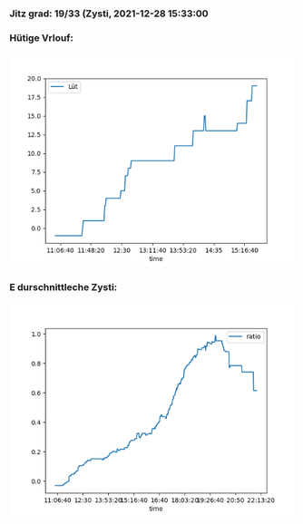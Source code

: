 ### Jitz grad: 19/33 (Zysti, 2021-12-28 15:33:00

### Hütige Vrlouf:
![Graph](Today.png)

### E durschnittleche Zysti:
![Graph](Zysti.png)